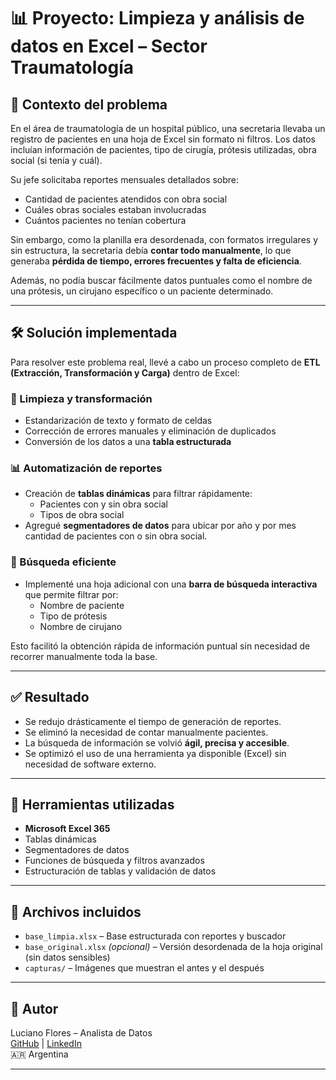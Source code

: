# 📊 Proyecto: Limpieza y análisis de datos en Excel – Sector Traumatología

## 🏥 Contexto del problema

En el área de traumatología de un hospital público, una secretaria llevaba un registro de pacientes en una hoja de Excel sin formato ni filtros. Los datos incluían información de pacientes, tipo de cirugía, prótesis utilizadas, obra social (si tenía y cuál). 

Su jefe solicitaba reportes mensuales detallados sobre:
- Cantidad de pacientes atendidos con obra social
- Cuáles obras sociales estaban involucradas
- Cuántos pacientes no tenían cobertura

Sin embargo, como la planilla era desordenada, con formatos irregulares y sin estructura, la secretaria debía **contar todo manualmente**, lo que generaba **pérdida de tiempo, errores frecuentes y falta de eficiencia**.

Además, no podía buscar fácilmente datos puntuales como el nombre de una prótesis, un cirujano específico o un paciente determinado.

---

## 🛠️ Solución implementada

Para resolver este problema real, llevé a cabo un proceso completo de **ETL (Extracción, Transformación y Carga)** dentro de Excel:

### 🔄 Limpieza y transformación
- Estandarización de texto y formato de celdas
- Corrección de errores manuales y eliminación de duplicados
- Conversión de los datos a una **tabla estructurada**

### 📊 Automatización de reportes
- Creación de **tablas dinámicas** para filtrar rápidamente:
  - Pacientes con y sin obra social
  - Tipos de obra social
- Agregué **segmentadores de datos** para ubicar por año y por mes cantidad de pacientes con o sin obra social.

### 🔎 Búsqueda eficiente
- Implementé una hoja adicional con una **barra de búsqueda interactiva** que permite filtrar por:
  - Nombre de paciente
  - Tipo de prótesis
  - Nombre de cirujano

Esto facilitó la obtención rápida de información puntual sin necesidad de recorrer manualmente toda la base.

---

## ✅ Resultado

- Se redujo drásticamente el tiempo de generación de reportes.
- Se eliminó la necesidad de contar manualmente pacientes.
- La búsqueda de información se volvió **ágil, precisa y accesible**.
- Se optimizó el uso de una herramienta ya disponible (Excel) sin necesidad de software externo.

---

## 💼 Herramientas utilizadas

- **Microsoft Excel 365**
- Tablas dinámicas
- Segmentadores de datos
- Funciones de búsqueda y filtros avanzados
- Estructuración de tablas y validación de datos

---

## 📂 Archivos incluidos

- `base_limpia.xlsx` – Base estructurada con reportes y buscador
- `base_original.xlsx` *(opcional)* – Versión desordenada de la hoja original (sin datos sensibles)
- `capturas/` – Imágenes que muestran el antes y el después

---

## 👤 Autor

Luciano Flores – Analista de Datos  
[GitHub](https://github.com/tuusuario) | [LinkedIn](https://linkedin.com/in/tuusuario)  
🇦🇷 Argentina

---

